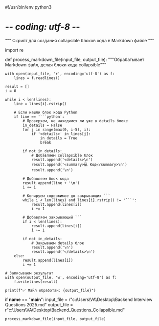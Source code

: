#!/usr/bin/env python3
# -*- coding: utf-8 -*-
"""
Скрипт для создания collapsible блоков кода в Markdown файле
"""

import re

def process_markdown_file(input_file, output_file):
    """Обрабатывает Markdown файл, делая блоки кода collapsible"""
    
    with open(input_file, 'r', encoding='utf-8') as f:
        lines = f.readlines()
    
    result = []
    i = 0
    
    while i < len(lines):
        line = lines[i].rstrip()
        
        # Если нашли блок кода Python
        if line == '```python':
            # Проверяем, не находимся ли уже в details блоке
            in_details = False
            for j in range(max(0, i-5), i):
                if '<details>' in lines[j]:
                    in_details = True
                    break
            
            if not in_details:
                # Добавляем collapsible блок
                result.append('<details>\n')
                result.append('<summary>💻 Код</summary>\n')
                result.append('\n')
            
            # Добавляем блок кода
            result.append(line + '\n')
            i += 1
            
            # Копируем содержимое до закрывающих ```
            while i < len(lines) and lines[i].rstrip() != '```':
                result.append(lines[i])
                i += 1
            
            # Добавляем закрывающий ```
            if i < len(lines):
                result.append(lines[i])
                i += 1
            
            if not in_details:
                # Закрываем details блок
                result.append('\n')
                result.append('</details>\n')
        else:
            result.append(lines[i])
            i += 1
    
    # Записываем результат
    with open(output_file, 'w', encoding='utf-8') as f:
        f.writelines(result)
    
    print(f"✅ Файл обработан: {output_file}")

if __name__ == "__main__":
    input_file = r"c:\Users\VA\Desktop\Backend Interview Questions 2025.md"
    output_file = r"c:\Users\VA\Desktop\Backend_Questions_Collapsible.md"
    
    process_markdown_file(input_file, output_file)
